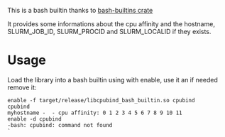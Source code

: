 This is a bash builtin thanks to [bash-builtins crate](https://docs.rs/bash-builtins/latest/bash_builtins/)

It provides some informations about the cpu affinity and the hostname, SLURM_JOB_ID, SLURM_PROCID and SLURM_LOCALID if they exists.


# Usage

Load the library into a bash builtin using with enable, use it an if needed remove it:

```
enable -f target/release/libcpubind_bash_builtin.so cpubind
cpubind
myhostname -  - cpu affinity: 0 1 2 3 4 5 6 7 8 9 10 11
enable -d cpubind
-bash: cpubind: command not found
`

